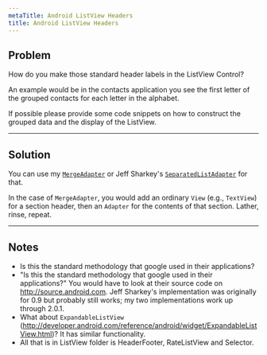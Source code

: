 ```yaml
---
metaTitle: Android ListView Headers
title: Android ListView Headers
---
```


## Problem

How do you make those standard header labels in the ListView Control?


An example would be in the contacts application you see the first letter of the grouped contacts for each letter in the alphabet.


If possible please provide some code snippets on how to construct the grouped data and the display of the ListView.



---

## Solution

You can use my [`MergeAdapter`](http://github.com/commonsguy/cwac-merge) or Jeff Sharkey's [`SeparatedListAdapter`](http://jsharkey.org/blog/2008/08/18/separating-lists-with-headers-in-android-09/) for that.


In the case of `MergeAdapter`, you would add an ordinary `View` (e.g., `TextView`) for a section header, then an `Adapter` for the contents of that section. Lather, rinse, repeat.



---

## Notes

- Is this the standard methodology that google used in their applications?
- "Is this the standard methodology that google used in their applications?" You would have to look at their source code on http://source.android.com. Jeff Sharkey's implementation was originally for 0.9 but probably still works; my two implementations work up through 2.0.1.
- What about `ExpandableListView` (http://developer.android.com/reference/android/widget/ExpandableListView.html)? It has similar functionality.
- All that is in ListView folder is HeaderFooter, RateListView and Selector.
